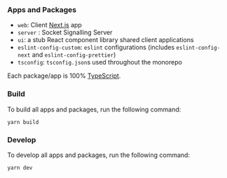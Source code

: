 ### Apps and Packages

- `web`: Client [Next.js](https://nextjs.org) app
- `server` : Socket Signalling Server
- `ui`: a stub React component library shared client applications
- `eslint-config-custom`: `eslint` configurations (includes `eslint-config-next` and `eslint-config-prettier`)
- `tsconfig`: `tsconfig.json`s used throughout the monorepo

Each package/app is 100% [TypeScript](https://www.typescriptlang.org/).

### Build

To build all apps and packages, run the following command:

```
yarn build
```

### Develop

To develop all apps and packages, run the following command:

```
yarn dev
```